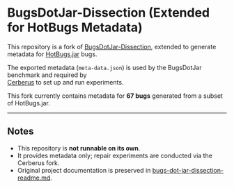 # BugsDotJar-Dissection (Extended for HotBugs Metadata)

This repository is a fork of [BugsDotJar-Dissection](https://github.com/tdurieux/bugs-dot-jar-dissection), extended to generate metadata for [HotBugs.jar](https://github.com/carolhanna01/HotBugs-dot-jar) bugs.  

The exported metadata (`meta-data.json`) is used by the BugsDotJar benchmark and required by  
[Cerberus](<anonymous-cerberus-link>) to set up and run experiments.

This fork currently contains metadata for **67 bugs** generated from a subset of HotBugs.jar.

---

## Notes
- This repository is **not runnable on its own**.  
- It provides metadata only; repair experiments are conducted via the Cerberus fork.  
- Original project documentation is preserved in [bugs-dot-jar-dissection-readme.md](bugs-dot-jar-dissection-readme.md).
